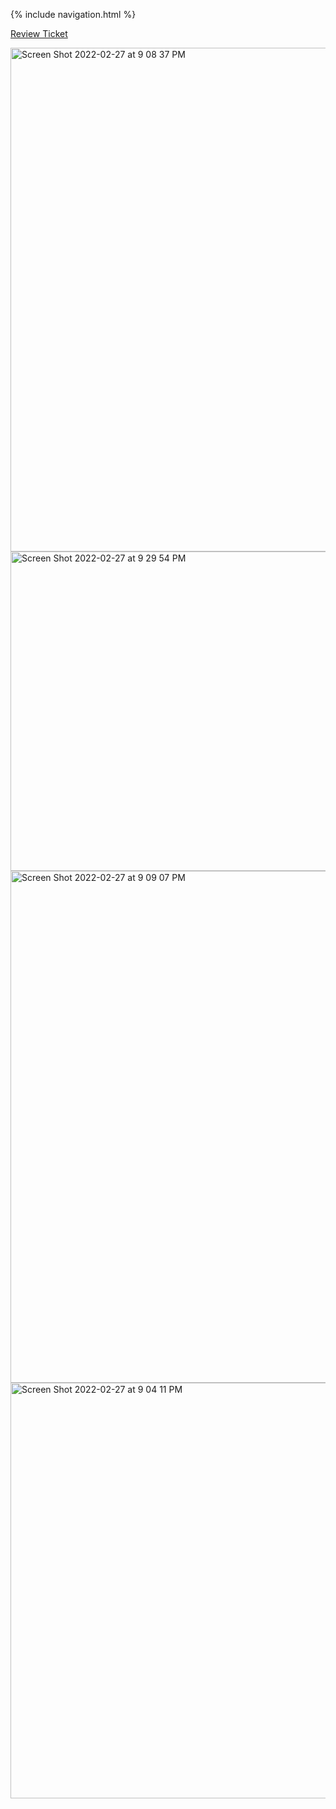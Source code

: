 {% include navigation.html %}

[Review Ticket](https://github.com/Athena9355/Team-123-final-version/issues/17)

<img width="806" alt="Screen Shot 2022-02-27 at 9 08 37 PM" src="https://user-images.githubusercontent.com/69766714/158251646-c1470c5d-5856-44f1-99db-31bed75c9bd7.png">

<img width="511" alt="Screen Shot 2022-02-27 at 9 29 54 PM" src="https://user-images.githubusercontent.com/69766714/158250099-afa47238-1548-40d9-a42e-018afa5256d5.png">
<img width="819" alt="Screen Shot 2022-02-27 at 9 09 07 PM" src="https://user-images.githubusercontent.com/69766714/158251660-6b75f985-cfb9-4597-bbd3-b77236c0bcec.png">
<img width="665" alt="Screen Shot 2022-02-27 at 9 04 11 PM" src="https://user-images.githubusercontent.com/69766714/158251668-cfb9d70a-2fd1-45f1-b815-d7177c7db07c.png">
